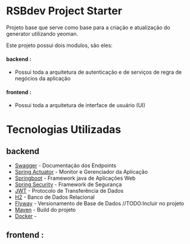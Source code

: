 # RSBdev Project Starter
Projeto base que serve como base para a criação e atualização do generator utilizando yeoman.

Este projeto possui dois modulos, são eles:

#### backend :

 - Possui toda a arquitetura de autenticação e de serviços de regra de negócios da aplicação
    
#### frontend :

 - Possui toda a arquitetura de interface de usuário (UI)

# Tecnologias Utilizadas

## backend 
 * [Swagger](https://swagger.io/) - Documentação dos Endpoints
 * [Spring Actuator](https://docs.spring.io/spring-boot/docs/2.0.2.RELEASE/reference/htmlsingle/#production-ready) - Monitor e Gerenciador da Aplicação
 * [Springboot](https://projects.spring.io/spring-boot/) - Framework java de Aplicações Web
 * [Spring Security](https://projects.spring.io/spring-security/) - Framework de Segurança
 * [JWT](https://jwt.io/) - Protocolo de Transferência de Dados
 * [H2](http://www.h2database.com/html/main.html) - Banco de Dados Relacional
 * [Flyway](https://flywaydb.org/) - Versionamento de Base de Dados //TODO:Incluir no projeto
 * [Maven](https://maven.apache.org/) - Build do projeto
 * [Docker](#) - 

## frontend :   
 